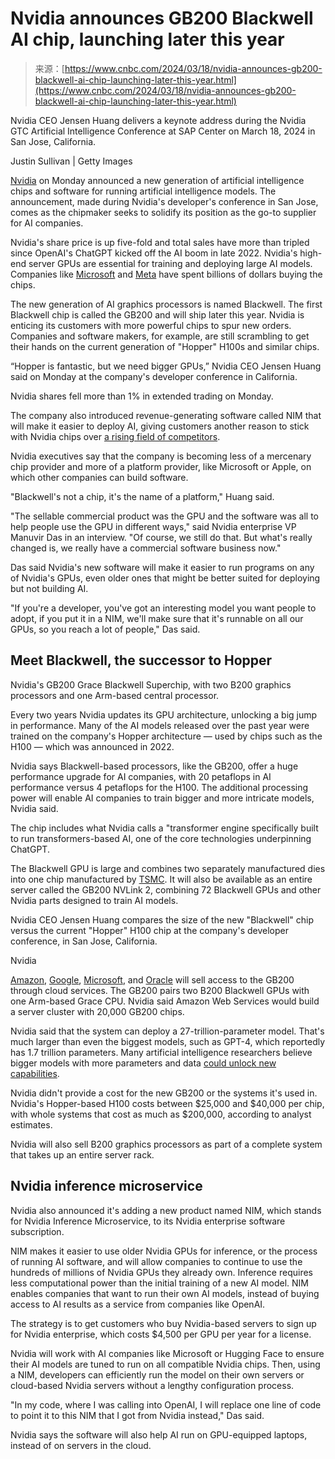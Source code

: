 <!--yml
category: 未分类
date: 2024-05-27 15:04:19
-->

# Nvidia announces GB200 Blackwell AI chip, launching later this year

> 来源：[https://www.cnbc.com/2024/03/18/nvidia-announces-gb200-blackwell-ai-chip-launching-later-this-year.html](https://www.cnbc.com/2024/03/18/nvidia-announces-gb200-blackwell-ai-chip-launching-later-this-year.html)

 Nvidia CEO Jensen Huang delivers a keynote address during the Nvidia GTC Artificial Intelligence Conference at SAP Center on March 18, 2024 in San Jose, California. 

Justin Sullivan | Getty Images

[Nvidia](/quotes/NVDA/) on Monday announced a new generation of artificial intelligence chips and software for running artificial intelligence models. The announcement, made during Nvidia's developer's conference in San Jose, comes as the chipmaker seeks to solidify its position as the go-to supplier for AI companies.

Nvidia's share price is up five-fold and total sales have more than tripled since OpenAI's ChatGPT kicked off the AI boom in late 2022\. Nvidia's high-end server GPUs are essential for training and deploying large AI models. Companies like [Microsoft](/quotes/MSFT/) and [Meta](/quotes/META/) have spent billions of dollars buying the chips.

The new generation of AI graphics processors is named Blackwell. The first Blackwell chip is called the GB200 and will ship later this year. Nvidia is enticing its customers with more powerful chips to spur new orders. Companies and software makers, for example, are still scrambling to get their hands on the current generation of "Hopper" H100s and similar chips.

“Hopper is fantastic, but we need bigger GPUs,” Nvidia CEO Jensen Huang said on Monday at the company's developer conference in California.

Nvidia shares fell more than 1% in extended trading on Monday.

The company also introduced revenue-generating software called NIM that will make it easier to deploy AI, giving customers another reason to stick with Nvidia chips over [a rising field of competitors](https://www.cnbc.com/2023/12/07/amd-stock-spikes-after-company-launches-ai-chip-to-rival-nvidia.html).

Nvidia executives say that the company is becoming less of a mercenary chip provider and more of a platform provider, like Microsoft or Apple, on which other companies can build software.

"Blackwell's not a chip, it's the name of a platform," Huang said.

"The sellable commercial product was the GPU and the software was all to help people use the GPU in different ways," said Nvidia enterprise VP Manuvir Das in an interview. "Of course, we still do that. But what's really changed is, we really have a commercial software business now."

Das said Nvidia's new software will make it easier to run programs on any of Nvidia's GPUs, even older ones that might be better suited for deploying but not building AI.

"If you're a developer, you've got an interesting model you want people to adopt, if you put it in a NIM, we'll make sure that it's runnable on all our GPUs, so you reach a lot of people," Das said.

## Meet Blackwell, the successor to Hopper

Nvidia's GB200 Grace Blackwell Superchip, with two B200 graphics processors and one Arm-based central processor.

Every two years Nvidia updates its GPU architecture, unlocking a big jump in performance. Many of the AI models released over the past year were trained on the company's Hopper architecture — used by chips such as the H100 — which was announced in 2022.

Nvidia says Blackwell-based processors, like the GB200, offer a huge performance upgrade for AI companies, with 20 petaflops in AI performance versus 4 petaflops for the H100\. The additional processing power will enable AI companies to train bigger and more intricate models, Nvidia said.

The chip includes what Nvidia calls a "transformer engine specifically built to run transformers-based AI, one of the core technologies underpinning ChatGPT.

The Blackwell GPU is large and combines two separately manufactured dies into one chip manufactured by [TSMC](/quotes/TSM/). It will also be available as an entire server called the GB200 NVLink 2, combining 72 Blackwell GPUs and other Nvidia parts designed to train AI models.

Nvidia CEO Jensen Huang compares the size of the new "Blackwell" chip versus the current "Hopper" H100 chip at the company's developer conference, in San Jose, California.

Nvidia

[Amazon](/quotes/AMZN/), [Google](/quotes/GOOGL/), [Microsoft](/quotes/MSFT/), and [Oracle](/quotes/ORCL/) will sell access to the GB200 through cloud services. The GB200 pairs two B200 Blackwell GPUs with one Arm-based Grace CPU. Nvidia said Amazon Web Services would build a server cluster with 20,000 GB200 chips.

Nvidia said that the system can deploy a 27-trillion-parameter model. That's much larger than even the biggest models, such as GPT-4, which reportedly has 1.7 trillion parameters. Many artificial intelligence researchers believe bigger models with more parameters and data [could unlock new capabilities](https://openai.com/research/ai-and-compute).

Nvidia didn't provide a cost for the new GB200 or the systems it's used in. Nvidia's Hopper-based H100 costs between $25,000 and $40,000 per chip, with whole systems that cost as much as $200,000, according to analyst estimates.

Nvidia will also sell B200 graphics processors as part of a complete system that takes up an entire server rack.

## Nvidia inference microservice

Nvidia also announced it's adding a new product named NIM, which stands for Nvidia Inference Microservice, to its Nvidia enterprise software subscription.

NIM makes it easier to use older Nvidia GPUs for inference, or the process of running AI software, and will allow companies to continue to use the hundreds of millions of Nvidia GPUs they already own. Inference requires less computational power than the initial training of a new AI model. NIM enables companies that want to run their own AI models, instead of buying access to AI results as a service from companies like OpenAI.

The strategy is to get customers who buy Nvidia-based servers to sign up for Nvidia enterprise, which costs $4,500 per GPU per year for a license.

Nvidia will work with AI companies like Microsoft or Hugging Face to ensure their AI models are tuned to run on all compatible Nvidia chips. Then, using a NIM, developers can efficiently run the model on their own servers or cloud-based Nvidia servers without a lengthy configuration process.

"In my code, where I was calling into OpenAI, I will replace one line of code to point it to this NIM that I got from Nvidia instead," Das said.

Nvidia says the software will also help AI run on GPU-equipped laptops, instead of on servers in the cloud.